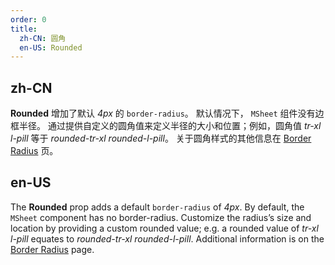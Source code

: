 ```yaml
---
order: 0
title:
  zh-CN: 圆角
  en-US: Rounded
---
```


## zh-CN

**Rounded** 增加了默认 _4px_ 的 `border-radius`。 默认情况下， `MSheet` 组件没有边框半径。 通过提供自定义的圆角值来定义半径的大小和位置；例如，圆角值 _tr-xl_ _l-pill_ 等于
_rounded-tr-xl_ _rounded-l-pill_。 关于圆角样式的其他信息在 [Border Radius](/stylesandanimations/border-radius) 页。

## en-US

The **Rounded** prop adds a default `border-radius` of _4px_. By default, the `MSheet` component has no border-radius.
Customize the radius’s size and location by providing a custom rounded value; e.g. a rounded value of _tr-xl_ _l-pill_
equates to _rounded-tr-xl_ _rounded-l-pill_. Additional information is on the [Border Radius](/stylesandanimations/border-radius) page.
